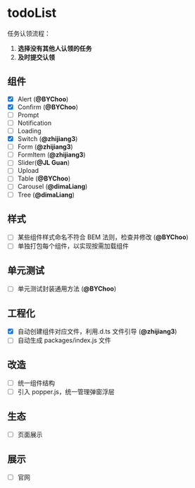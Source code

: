 # todoList

任务认领流程：

1. **选择没有其他人认领的任务**
2. **及时提交认领**

## 组件

- [x] Alert (**@BYChoo**)
- [x] Confirm (**@BYChoo**)
- [ ] Prompt
- [ ] Notification
- [ ] Loading
- [x] Switch (**@zhijiang3**)
- [ ] Form (**@zhijiang3**)
- [ ] FormItem (**@zhijiang3**)
- [ ] Slider(**@JL Guan**)
- [ ] Upload
- [ ] Table (**@BYChoo**)
- [ ] Carousel (**@dimaLiang**)
- [ ] Tree (**@dimaLiang**)

## 样式

- [ ] 某些组件样式命名不符合 BEM 法则，检查并修改 (**@BYChoo**)
- [ ] 单独打包每个组件，以实现按需加载组件

## 单元测试

- [ ] 单元测试封装通用方法 (**@BYChoo**)

## 工程化

- [x] 自动创建组件对应文件，利用.d.ts 文件引导 (**@zhijiang3**)
- [ ] 自动生成 packages/index.js 文件

## 改造

- [ ] 统一组件结构
- [ ] 引入 popper.js，统一管理弹窗浮层

## 生态

- [ ] 页面展示

## 展示

- [ ] 官网
